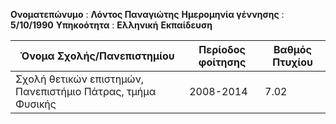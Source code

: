  **Ονοματεπώνυμο**  : **Λόντος Παναγιώτης**
 **Ημερομηνία γέννησης** : **5/10/1990**
 **Υπηκοότητα** : **Ελληνική**
 **Εκπαίδευση**
 
 **Όνομα Σχολής/Πανεπιστημίου** | **Περίοδος φοίτησης** | **Βαθμός Πτυχίου**
 ------------------------------ | --------------------- | ------------------
 Σχολή θετικών επιστημών, Πανεπιστήμιο Πάτρας, τμήμα Φυσικής | 2008-2014 | 7.02 











